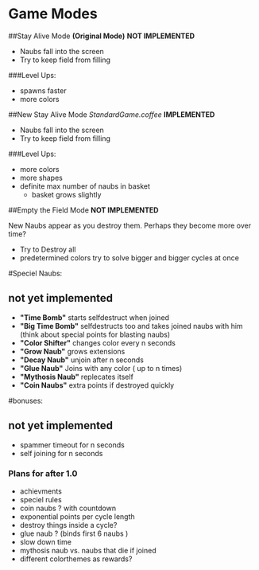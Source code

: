 # Game Modes

##Stay Alive Mode 
  **(Original Mode)**
  **NOT IMPLEMENTED**

  * Naubs fall into the screen
  * Try to keep field from filling

###Level Ups:

  * spawns faster
  * more colors


##New Stay Alive Mode
  *StandardGame.coffee*
  **IMPLEMENTED**

  * Naubs fall into the screen
  * Try to keep field from filling

###Level Ups:

  * more colors
  * more shapes
  * definite max number of naubs in basket
    * basket grows slightly


##Empty the Field Mode
  **NOT IMPLEMENTED**

  New Naubs appear as you destroy them.
  Perhaps they become more over time?
  * Try to Destroy all
  * predetermined colors try to solve bigger and bigger cycles at once



#Speciel Naubs:
## not yet implemented 
  * **"Time Bomb"** starts selfdestruct when joined
  * **"Big Time Bomb"** selfdestructs too and takes joined naubs with him (think about special points for blasting naubs)
  * **"Color Shifter"** changes color every n seconds
  * **"Grow Naub"** grows extensions
  * **"Decay Naub"** unjoin after n seconds
  * **"Glue Naub"** Joins with any color ( up to n times)
  * **"Mythosis Naub"** replecates itself
  * **"Coin Naubs"** extra points if destroyed quickly

#bonuses:
## not yet implemented 
  * spammer timeout for n seconds
  * self joining for n seconds

### Plans for after 1.0

 * achievments
 * speciel rules
  * coin naubs ? with countdown
  * exponential points per cycle length
  * destroy things inside a cycle?
  * glue naub ? (binds first 6 naubs )
  * slow down time
  * mythosis naub vs. naubs that die if joined
  * different colorthemes as rewards?
